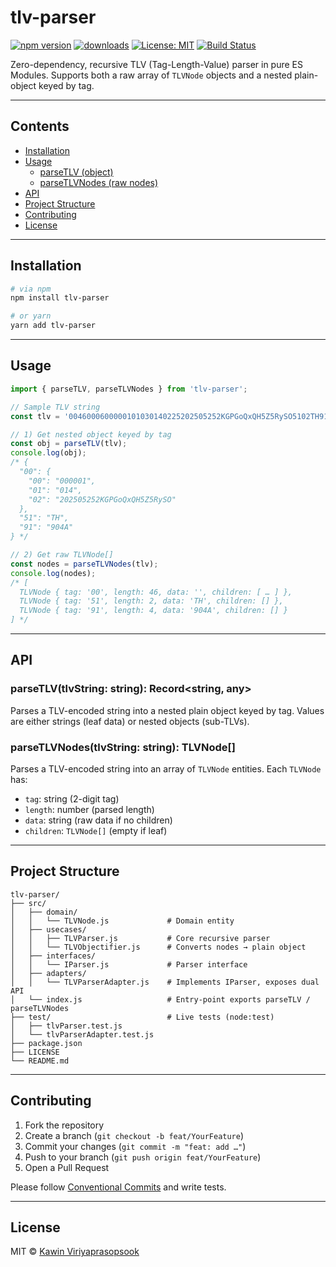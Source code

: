 # tlv-parser

[![npm version](https://img.shields.io/npm/v/tlv-parser.svg)](https://www.npmjs.com/package/tlv-parser)
[![downloads](https://img.shields.io/npm/dm/tlv-parser.svg)](https://www.npmjs.com/package/tlv-parser)
[![License: MIT](https://img.shields.io/badge/License-MIT-blue.svg)](./LICENSE)
[![Build Status](https://github.com/bouroo/tlv-parser/actions/workflows/nodejs.yml/badge.svg)](https://github.com/bouroo/tlv-parser/actions)

Zero-dependency, recursive TLV (Tag-Length-Value) parser in pure ES Modules.
Supports both a raw array of `TLVNode` objects and a nested plain-object keyed by tag.

---

## Contents

- [Installation](#installation)
- [Usage](#usage)
  - [parseTLV (object)](#parsetlv-object)
  - [parseTLVNodes (raw nodes)](#parsetlvnodes-raw-nodes)
- [API](#api)
- [Project Structure](#project-structure)
- [Contributing](#contributing)
- [License](#license)

---

## Installation

```bash
# via npm
npm install tlv-parser

# or yarn
yarn add tlv-parser
```

---

## Usage

```js
import { parseTLV, parseTLVNodes } from 'tlv-parser';

// Sample TLV string
const tlv = '0046000600000101030140225202505252KGPGoQxQH5Z5RySO5102TH9104904A';

// 1) Get nested object keyed by tag
const obj = parseTLV(tlv);
console.log(obj);
/* {
  "00": {
    "00": "000001",
    "01": "014",
    "02": "202505252KGPGoQxQH5Z5RySO"
  },
  "51": "TH",
  "91": "904A"
} */

// 2) Get raw TLVNode[]
const nodes = parseTLVNodes(tlv);
console.log(nodes);
/* [
  TLVNode { tag: '00', length: 46, data: '', children: [ … ] },
  TLVNode { tag: '51', length: 2, data: 'TH', children: [] },
  TLVNode { tag: '91', length: 4, data: '904A', children: [] }
] */
```

---

## API

### parseTLV(tlvString: string): Record<string, any>

Parses a TLV-encoded string into a nested plain object keyed by tag.
Values are either strings (leaf data) or nested objects (sub-TLVs).

### parseTLVNodes(tlvString: string): TLVNode[]

Parses a TLV-encoded string into an array of `TLVNode` entities.
Each `TLVNode` has:
- `tag`: string (2-digit tag)
- `length`: number (parsed length)
- `data`: string (raw data if no children)
- `children`: `TLVNode[]` (empty if leaf)

---

## Project Structure

```
tlv-parser/
├── src/
│   ├── domain/
│   │   └── TLVNode.js             # Domain entity
│   ├── usecases/
│   │   ├── TLVParser.js           # Core recursive parser
│   │   └── TLVObjectifier.js      # Converts nodes → plain object
│   ├── interfaces/
│   │   └── IParser.js             # Parser interface
│   ├── adapters/
│   │   └── TLVParserAdapter.js    # Implements IParser, exposes dual API
│   └── index.js                   # Entry-point exports parseTLV / parseTLVNodes
├── test/                          # Live tests (node:test)
│   ├── tlvParser.test.js
│   └── tlvParserAdapter.test.js
├── package.json
├── LICENSE
└── README.md
```

---

## Contributing

1. Fork the repository
2. Create a branch (`git checkout -b feat/YourFeature`)
3. Commit your changes (`git commit -m "feat: add …"`)
4. Push to your branch (`git push origin feat/YourFeature`)
5. Open a Pull Request

Please follow [Conventional Commits](https://www.conventionalcommits.org/) and write tests.

---

## License

MIT © [Kawin Viriyaprasopsook](https://github.com/bouroo)
